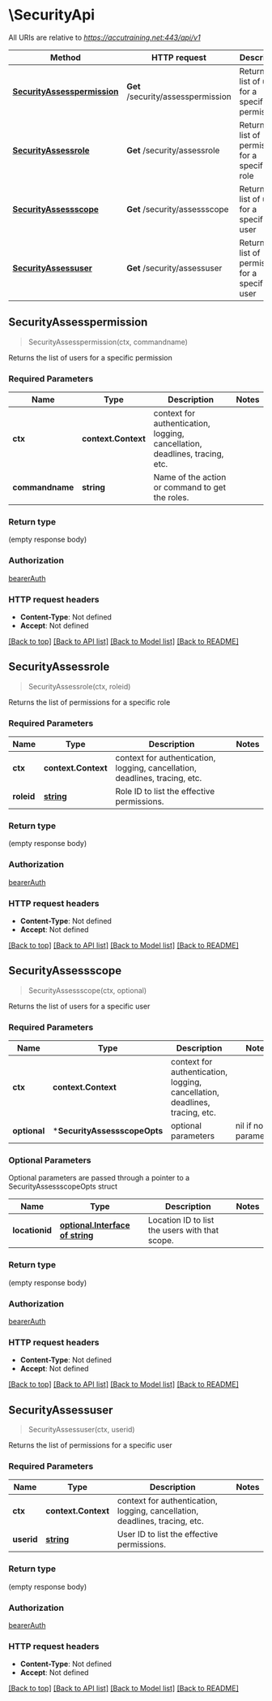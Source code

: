 # \SecurityApi

All URIs are relative to *https://accutraining.net:443/api/v1*

Method | HTTP request | Description
------------- | ------------- | -------------
[**SecurityAssesspermission**](SecurityApi.md#SecurityAssesspermission) | **Get** /security/assesspermission | Returns the list of users for a specific permission
[**SecurityAssessrole**](SecurityApi.md#SecurityAssessrole) | **Get** /security/assessrole | Returns the list of permissions for a specific role
[**SecurityAssessscope**](SecurityApi.md#SecurityAssessscope) | **Get** /security/assessscope | Returns the list of users for a specific user
[**SecurityAssessuser**](SecurityApi.md#SecurityAssessuser) | **Get** /security/assessuser | Returns the list of permissions for a specific user



## SecurityAssesspermission

> SecurityAssesspermission(ctx, commandname)

Returns the list of users for a specific permission

### Required Parameters


Name | Type | Description  | Notes
------------- | ------------- | ------------- | -------------
**ctx** | **context.Context** | context for authentication, logging, cancellation, deadlines, tracing, etc.
**commandname** | **string**| Name of the action or command to get the roles. | 

### Return type

 (empty response body)

### Authorization

[bearerAuth](../README.md#bearerAuth)

### HTTP request headers

- **Content-Type**: Not defined
- **Accept**: Not defined

[[Back to top]](#) [[Back to API list]](../README.md#documentation-for-api-endpoints)
[[Back to Model list]](../README.md#documentation-for-models)
[[Back to README]](../README.md)


## SecurityAssessrole

> SecurityAssessrole(ctx, roleid)

Returns the list of permissions for a specific role

### Required Parameters


Name | Type | Description  | Notes
------------- | ------------- | ------------- | -------------
**ctx** | **context.Context** | context for authentication, logging, cancellation, deadlines, tracing, etc.
**roleid** | [**string**](.md)| Role ID to list the effective permissions. | 

### Return type

 (empty response body)

### Authorization

[bearerAuth](../README.md#bearerAuth)

### HTTP request headers

- **Content-Type**: Not defined
- **Accept**: Not defined

[[Back to top]](#) [[Back to API list]](../README.md#documentation-for-api-endpoints)
[[Back to Model list]](../README.md#documentation-for-models)
[[Back to README]](../README.md)


## SecurityAssessscope

> SecurityAssessscope(ctx, optional)

Returns the list of users for a specific user

### Required Parameters


Name | Type | Description  | Notes
------------- | ------------- | ------------- | -------------
**ctx** | **context.Context** | context for authentication, logging, cancellation, deadlines, tracing, etc.
 **optional** | ***SecurityAssessscopeOpts** | optional parameters | nil if no parameters

### Optional Parameters

Optional parameters are passed through a pointer to a SecurityAssessscopeOpts struct


Name | Type | Description  | Notes
------------- | ------------- | ------------- | -------------
 **locationid** | [**optional.Interface of string**](.md)| Location ID to list the users with that scope. | 

### Return type

 (empty response body)

### Authorization

[bearerAuth](../README.md#bearerAuth)

### HTTP request headers

- **Content-Type**: Not defined
- **Accept**: Not defined

[[Back to top]](#) [[Back to API list]](../README.md#documentation-for-api-endpoints)
[[Back to Model list]](../README.md#documentation-for-models)
[[Back to README]](../README.md)


## SecurityAssessuser

> SecurityAssessuser(ctx, userid)

Returns the list of permissions for a specific user

### Required Parameters


Name | Type | Description  | Notes
------------- | ------------- | ------------- | -------------
**ctx** | **context.Context** | context for authentication, logging, cancellation, deadlines, tracing, etc.
**userid** | [**string**](.md)| User ID to list the effective permissions. | 

### Return type

 (empty response body)

### Authorization

[bearerAuth](../README.md#bearerAuth)

### HTTP request headers

- **Content-Type**: Not defined
- **Accept**: Not defined

[[Back to top]](#) [[Back to API list]](../README.md#documentation-for-api-endpoints)
[[Back to Model list]](../README.md#documentation-for-models)
[[Back to README]](../README.md)

